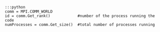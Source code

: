     :::python
    comm = MPI.COMM_WORLD
    id = comm.Get_rank()            #number of the process running the code
    numProcesses = comm.Get_size()  #total number of processes running